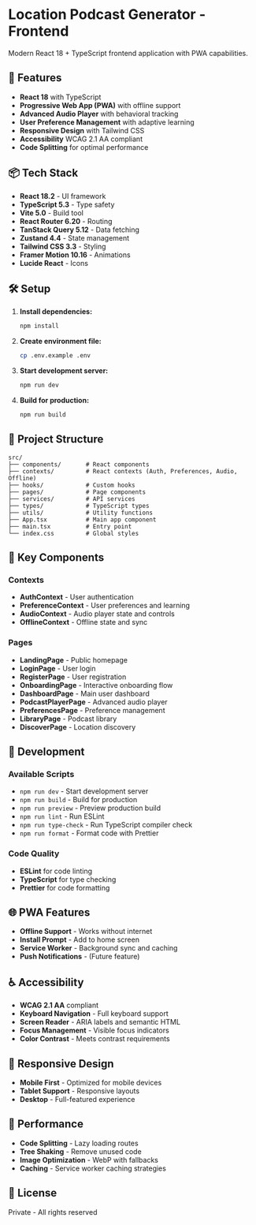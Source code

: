 # Location Podcast Generator - Frontend

Modern React 18 + TypeScript frontend application with PWA capabilities.

## 🚀 Features

- **React 18** with TypeScript
- **Progressive Web App (PWA)** with offline support
- **Advanced Audio Player** with behavioral tracking
- **User Preference Management** with adaptive learning
- **Responsive Design** with Tailwind CSS
- **Accessibility** WCAG 2.1 AA compliant
- **Code Splitting** for optimal performance

## 📦 Tech Stack

- **React 18.2** - UI framework
- **TypeScript 5.3** - Type safety
- **Vite 5.0** - Build tool
- **React Router 6.20** - Routing
- **TanStack Query 5.12** - Data fetching
- **Zustand 4.4** - State management
- **Tailwind CSS 3.3** - Styling
- **Framer Motion 10.16** - Animations
- **Lucide React** - Icons

## 🛠️ Setup

1. **Install dependencies:**
   ```bash
   npm install
   ```

2. **Create environment file:**
   ```bash
   cp .env.example .env
   ```

3. **Start development server:**
   ```bash
   npm run dev
   ```

4. **Build for production:**
   ```bash
   npm run build
   ```

## 📁 Project Structure

```
src/
├── components/       # React components
├── contexts/         # React contexts (Auth, Preferences, Audio, Offline)
├── hooks/            # Custom hooks
├── pages/            # Page components
├── services/         # API services
├── types/            # TypeScript types
├── utils/            # Utility functions
├── App.tsx           # Main app component
├── main.tsx          # Entry point
└── index.css         # Global styles
```

## 🎯 Key Components

### Contexts
- **AuthContext** - User authentication
- **PreferenceContext** - User preferences and learning
- **AudioContext** - Audio player state and controls
- **OfflineContext** - Offline state and sync

### Pages
- **LandingPage** - Public homepage
- **LoginPage** - User login
- **RegisterPage** - User registration
- **OnboardingPage** - Interactive onboarding flow
- **DashboardPage** - Main user dashboard
- **PodcastPlayerPage** - Advanced audio player
- **PreferencesPage** - Preference management
- **LibraryPage** - Podcast library
- **DiscoverPage** - Location discovery

## 🔧 Development

### Available Scripts

- `npm run dev` - Start development server
- `npm run build` - Build for production
- `npm run preview` - Preview production build
- `npm run lint` - Run ESLint
- `npm run type-check` - Run TypeScript compiler check
- `npm run format` - Format code with Prettier

### Code Quality

- **ESLint** for code linting
- **TypeScript** for type checking
- **Prettier** for code formatting

## 🌐 PWA Features

- **Offline Support** - Works without internet
- **Install Prompt** - Add to home screen
- **Service Worker** - Background sync and caching
- **Push Notifications** - (Future feature)

## ♿ Accessibility

- **WCAG 2.1 AA** compliant
- **Keyboard Navigation** - Full keyboard support
- **Screen Reader** - ARIA labels and semantic HTML
- **Focus Management** - Visible focus indicators
- **Color Contrast** - Meets contrast requirements

## 📱 Responsive Design

- **Mobile First** - Optimized for mobile devices
- **Tablet Support** - Responsive layouts
- **Desktop** - Full-featured experience

## 🚀 Performance

- **Code Splitting** - Lazy loading routes
- **Tree Shaking** - Remove unused code
- **Image Optimization** - WebP with fallbacks
- **Caching** - Service worker caching strategies

## 📄 License

Private - All rights reserved
